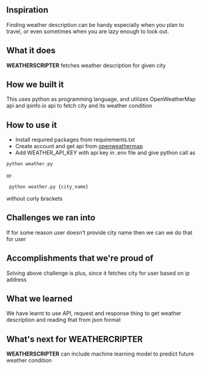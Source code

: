 ## Inspiration
Finding weather description can be handy especially when you plan to travel, or even sometimes when you are lazy enough to look out. 

## What it does
**WEATHERSCRIPTER** fetches weather description for given city 

## How we built it
This uses python as programming language, and utilizes OpenWeatherMap api and ipinfo.io api to fetch city and its weather condition 

## How to use it 
* Install required packages from requirements.txt 
* Create account and get api from [openweathermap](https://home.openweathermap.org)
* Add WEATHER_API_KEY with api key in .env file and give python call as 
```python 
python weather.py
```
 or 
```python
 python weather.py {city_name}
 ``` 
 without curly brackets 

## Challenges we ran into
If for some reason user doesn't provide city name then we can we do that for user 

## Accomplishments that we're proud of
Solving above challenge is plus, since it fetches city for user based on ip address 

## What we learned
We have learnt to use API, request and response thing to get weather description and reading that from json format

## What's next for WEATHERCRIPTER
**WEATHERSCRIPTER** can include machine learning model to predict future weather condition
